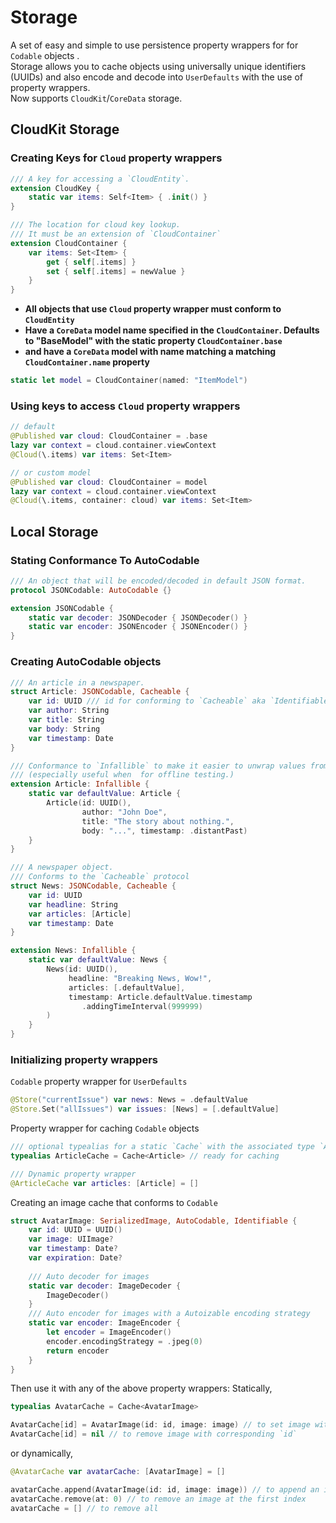 # Storage
A set of easy and simple to use persistence property wrappers for for `Codable` objects .  
Storage allows you to cache objects using universally unique identifiers (UUIDs) and also encode and decode into `UserDefaults` with the use of property wrappers.  
Now supports `CloudKit`/`CoreData` storage.

## CloudKit Storage
### Creating Keys for `Cloud` property wrappers
```swift
/// A key for accessing a `CloudEntity`.
extension CloudKey {
    static var items: Self<Item> { .init() }
}

/// The location for cloud key lookup.
/// It must be an extension of `CloudContainer`
extension CloudContainer {
    var items: Set<Item> {
        get { self[.items] }
        set { self[.items] = newValue }
    }
}
```
- **All objects that use `Cloud`  property wrapper must conform to `CloudEntity`**
- **Have a `CoreData` model name specified in the `CloudContainer`.
Defaults to "BaseModel" with the static property `CloudContainer.base`**
- **and have a `CoreData` model with name matching a matching `CloudContainer.name` property**

```swift
static let model = CloudContainer(named: "ItemModel")
```
### Using keys to access `Cloud` property wrappers
```swift
// default
@Published var cloud: CloudContainer = .base
lazy var context = cloud.container.viewContext
@Cloud(\.items) var items: Set<Item>

// or custom model
@Published var cloud: CloudContainer = model
lazy var context = cloud.container.viewContext
@Cloud(\.items, container: cloud) var items: Set<Item>
```

## Local Storage
### Stating Conformance To AutoCodable
```swift
/// An object that will be encoded/decoded in default JSON format.
protocol JSONCodable: AutoCodable {}

extension JSONCodable {
    static var decoder: JSONDecoder { JSONDecoder() }
    static var encoder: JSONEncoder { JSONEncoder() }
}
```
### Creating AutoCodable objects
```swift
/// An article in a newspaper.
struct Article: JSONCodable, Cacheable {
    var id: UUID /// id for conforming to `Cacheable` aka `Identifiable` & `AutoCodable`
    var author: String
    var title: String
    var body: String
    var timestamp: Date
}

/// Conformance to `Infallible` to make it easier to unwrap values from `UserDefaults`
/// (especially useful when  for offline testing.)
extension Article: Infallible {
    static var defaultValue: Article {
        Article(id: UUID(),
                author: "John Doe",
                title: "The story about nothing.",
                body: "...", timestamp: .distantPast)
    }
}

/// A newspaper object.
/// Conforms to the `Cacheable` protocol
struct News: JSONCodable, Cacheable {
    var id: UUID
    var headline: String
    var articles: [Article]
    var timestamp: Date
}

extension News: Infallible {
    static var defaultValue: News {
        News(id: UUID(),
             headline: "Breaking News, Wow!",
             articles: [.defaultValue],
             timestamp: Article.defaultValue.timestamp
                .addingTimeInterval(999999)
        )
    }
}
```
### Initializing property wrappers 
`Codable` property wrapper for  `UserDefaults` 
```swift
@Store("currentIssue") var news: News = .defaultValue
@Store.Set("allIssues") var issues: [News] = [.defaultValue]
```
Property wrapper for caching `Codable` objects
```swift
/// optional typealias for a static `Cache` with the associated type `Article`
typealias ArticleCache = Cache<Article> // ready for caching

/// Dynamic property wrapper
@ArticleCache var articles: [Article] = []
```
Creating an image cache that conforms to `Codable`
```swift
struct AvatarImage: SerializedImage, AutoCodable, Identifiable {
    var id: UUID = UUID()
    var image: UIImage?
    var timestamp: Date?
    var expiration: Date?
    
    /// Auto decoder for images
    static var decoder: ImageDecoder {
        ImageDecoder()
    }
    /// Auto encoder for images with a Autoizable encoding strategy
    static var encoder: ImageEncoder {
        let encoder = ImageEncoder()
        encoder.encodingStrategy = .jpeg(0)
        return encoder
    }
}
```
Then use it with any of the above property wrappers:
Statically,
```swift
typealias AvatarCache = Cache<AvatarImage>

AvatarCache[id] = AvatarImage(id: id, image: image) // to set image with a `UUID`
AvatarCache[id] = nil // to remove image with corresponding `id`
```
or dynamically,
```swift
@AvatarCache var avatarCache: [AvatarImage] = []

avatarCache.append(AvatarImage(id: id, image: image)) // to append an image to the cache
avatarCache.remove(at: 0) // to remove an image at the first index
avatarCache = [] // to remove all
```
